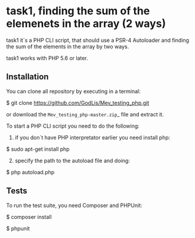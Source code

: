 task1, finding the sum of the elemenets in the array (2 ways)
=============================================================

task1 it`s a PHP CLI script, that should use a PSR-4 Autoloader and finding the sum of the elements in the array by two ways.

task1 works with PHP 5.6 or later.


Installation
------------

You can clone all repository by executing in a terminal:

$ git clone https://github.com/GodLis/Mev_testing_php.git

or download the `Mev_testing_php-master.zip`_ file and extract it.

To start a PHP CLI script you need to do the following:

1. if you don`t have PHP interpretator earlier you need install php:

$ sudo apt-get install php

2. specify the path to the autoload file and doing:

$ php autoload.php


Tests
-----

To run the test suite, you need Composer and PHPUnit:

$ composer install

$ phpunit


